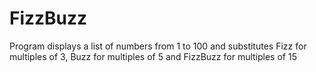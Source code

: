 # FizzBuzz
Program displays a list of numbers from 1 to 100 and substitutes Fizz for multiples of 3, Buzz for multiples of 5 and FizzBuzz for multiples of 15
